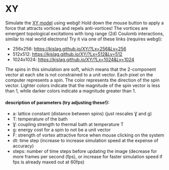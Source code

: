# XY

Simulate the [XY model](https://en.wikipedia.org/wiki/Classical_XY_model) using webgl!
Hold down the mouse button to apply a force that attracts vortices and repels anti-vortices!
The vortices are emergent topological excitations with long range (2d) Coulomb interactions, similar to real world electrons!
Try it via one of these links (requires webgl):

* 256x256: <https://kjslag.github.io/XY/?Lx=256&Ly=256>
* 512x512: <https://kjslag.github.io/XY/?Lx=512&Ly=512>
* 1024x1024: <https://kjslag.github.io/XY/?Lx=1024&Ly=1024>

The spins in this simulation are soft, which means that the 2-component vector at each site is not constrained to a unit vector.
Each pixel on the computer represents a spin.
The color represents the direction of the spin vector.
Lighter colors indicate that the magnitude of the spin vector is less than 1, while darker colors indicate a magnitude greater than 1.

#### description of parameters (try adjusting these!): ####
* a: lattice constant (distance between spins) (just rescales Ɣ and g)
* T: temperature of the bath
* Ɣ: coupling strength to thermal bath at temperature T
* g: energy cost for a spin to not be a unit vector
* F: strength of vortex attractive force when mouse clicking on the system
* dt: time step (increase to increase simulation speed at the expense of accuracy)
* steps: number of time steps before updating the image (decrease for more frames per second (fps), or increase for faster simulation speed if fps is already maxed out at 60fps)
